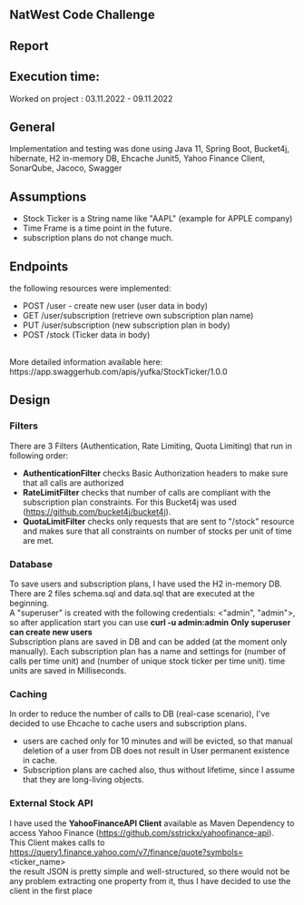 ## NatWest Code Challenge

## Report
## Execution time:
Worked on project : 03.11.2022 - 09.11.2022

## General
Implementation and testing was done using Java 11, Spring Boot, Bucket4j, hibernate, H2 in-memory DB, Ehcache Junit5, Yahoo Finance Client, SonarQube, Jacoco, Swagger

## Assumptions
- Stock Ticker is a String name like "AAPL" (example for APPLE company)
- Time Frame is a time point in the future.
- subscription plans do not change much.

## Endpoints
the following resources were implemented:
- POST /user - create new user (user data in body)
- GET /user/subscription (retrieve own subscription plan name)
- PUT /user/subscription (new subscription plan in body)
- POST /stock (Ticker data in body)
<br>
More detailed information available here: https://app.swaggerhub.com/apis/yufka/StockTicker/1.0.0

## Design
### Filters
There are 3 Filters (Authentication, Rate Limiting, Quota Limiting) that run in following order:
- **AuthenticationFilter** checks Basic Authorization headers to make sure that all calls are authorized
- **RateLimitFilter** checks that number of calls are compliant with the subscription plan constraints. For this Bucket4j was used (https://github.com/bucket4j/bucket4j).
- **QuotaLimitFilter** checks only requests that are sent to "/stock" resource and makes sure that all constraints on number of stocks per unit of time are met.

### Database
To save users and subscription plans, I have used the H2 in-memory DB. There are 2 files schema.sql and data.sql that are executed at the beginning.
<br>
A "superuser" is created with the following credentials: <"admin", "admin">, so after application start you can use **curl -u admin:admin**
**Only superuser can create new users**
<br>
Subscription plans are saved in DB and can be added (at the moment only manually). Each subscription plan has a name and settings for (number of calls per time unit) and (number of unique stock ticker per time unit). time units are saved in Milliseconds.

### Caching
In order to reduce the number of calls to DB (real-case scenario), I've decided to use Ehcache to cache users and subscription plans.
- users are cached only for 10 minutes and will be evicted, so that manual deletion of a user from DB does not result in User permanent existence in cache.
- Subscription plans are cached also, thus without lifetime, since I assume that they are long-living objects.

### External Stock API
I have used the **YahooFinanceAPI Client** available as Maven Dependency to access Yahoo Finance (https://github.com/sstrickx/yahoofinance-api).
<br>This Client makes calls to https://query1.finance.yahoo.com/v7/finance/quote?symbols=<ticker_name>
<br>the result JSON is pretty simple and well-structured, so there would not be any problem extracting one property from it, thus I have decided to use the client in the first place
